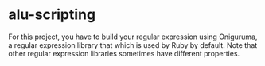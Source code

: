 # alu-scripting
For this project, you have to build your regular expression using Oniguruma, a regular expression library that which is used by Ruby by default. Note that other regular expression libraries sometimes have different properties.
